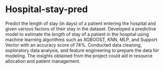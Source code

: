 # Hospital-stay-pred


Predict the length of stay (in days) of a patient entering the hospital and given various factors of their stay in the dataset. Developed a predictive model to estimate the length of stay of a patient in the hospital using machine learning algorithms such as XGBOOST, KNN, MLP, and Support Vector with an accuracy score of 74%. Conducted data cleaning, exploratory data analysis, and feature engineering to prepare the data for modeling. The insights obtained from the project could aid in resource allocation and patient management.
